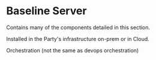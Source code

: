 # Baseline Server

Contains many of the components detailed in this section.

Installed in the Party's infrastructure on-prem or in Cloud.



Orchestration \(not the same as devops orchestration\)


